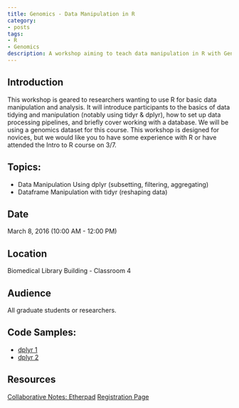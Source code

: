 ```yaml
---
title: Genomics - Data Manipulation in R
category:
- posts
tags:
- R
- Genomics
description: A workshop aiming to teach data manipulation in R with Genomics data.
---
```


## Introduction

This workshop is geared to researchers wanting to use R for basic data manipulation and analysis. It will introduce participants to the basics of data tidying and manipulation (notably using tidyr & dplyr), how to set up data processing pipelines, and briefly cover working with a database. We will be using a genomics dataset for this course.  This workshop is designed for novices, but we would like you to have some experience with R or have attended the Intro to R course on 3/7.

## Topics:

* Data Manipulation Using dplyr (subsetting, filtering, aggregating)
* Dataframe Manipulation with tidyr (reshaping data)

## Date
March 8, 2016 (10:00 AM - 12:00 PM)

## Location

Biomedical Library Building - Classroom 4

## Audience

All graduate students or researchers.

## Code Samples:

 * [dplyr 1](https://ucsdlib.github.io/workshops/dplyr.html)
 * [dplyr 2](https://ucsdlib.github.io/workshops/dc_dplyr.html)

## Resources

[Collaborative Notes: Etherpad](https://public.etherpad-mozilla.org/p/dmanip)
[Registration Page](https://ucsd.libcal.com/event/2371651)
